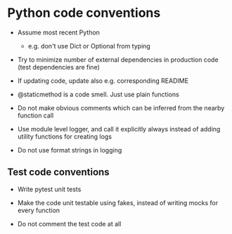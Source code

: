 # Python code conventions #

- Assume most recent Python

  - e.g. don't use Dict or Optional from typing

- Try to minimize number of external dependencies in production code (test dependencies are fine)

- If updating code, update also e.g. corresponding READIME

- @staticmethod is a code smell. Just use plain functions

- Do not make obvious comments which can be inferred from the nearby function call

- Use module level logger, and call it explicitly always instead of adding utility functions for creating logs

- Do not use format strings in logging

## Test code conventions ##

- Write pytest unit tests

- Make the code unit testable using fakes, instead of writing mocks for every function

- Do not comment the test code at all
